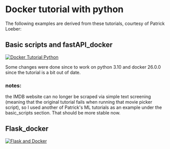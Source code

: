 # Docker tutorial with python 

The following examples are derived from these tutorials, courtesy of Patrick Loeber:

## Basic scripts and fastAPI_docker
[![Docker Tutorial Python](https://img.youtube.com/vi/bi0cKgmRuiA/0.jpg)](https://www.youtube.com/watch?v=bi0cKgmRuiA)


Some changes were done since to work on python 3.10 and docker 26.0.0 since the tutorial is a bit out of date.

### notes:
the IMDB website can no longer be scraped via simple text screening (meaning that the original tutorial fails when running that movie picker script), so I used another of Patrick's ML tutorials as an example under the basic_scripts section. That should be more stable now.

## Flask_docker
[![Flask and Docker](https://img.youtube.com/vi/SD4QbGps/0.jpg)](https://www.youtube.com/watch?v=SD4QbGps)